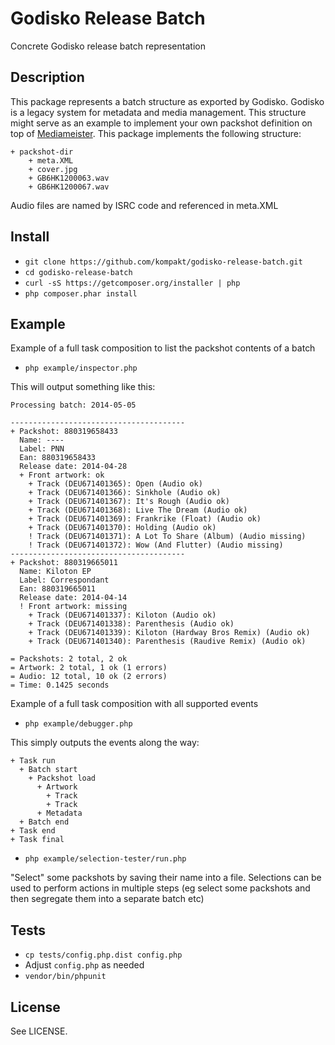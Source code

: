# Godisko Release Batch

Concrete Godisko release batch representation

## Description

This package represents a batch structure as exported by Godisko. Godisko is a legacy system for metadata and media management. This structure might serve as an example to implement your own packshot definition on top of [Mediameister](http://github.com/kompakt/mediameister). This package implements the following structure:

    + packshot-dir
        + meta.XML
        + cover.jpg
        + GB6HK1200063.wav
        + GB6HK1200067.wav

Audio files are named by ISRC code and referenced in meta.XML

## Install

+ `git clone https://github.com/kompakt/godisko-release-batch.git`
+ `cd godisko-release-batch`
+ `curl -sS https://getcomposer.org/installer | php`
+ `php composer.phar install`

## Example

Example of a full task composition to list the packshot contents of a batch

+ `php example/inspector.php`

This will output something like this:

    Processing batch: 2014-05-05
    
    ---------------------------------------
    + Packshot: 880319658433
      Name: ----
      Label: PNN
      Ean: 880319658433
      Release date: 2014-04-28
      + Front artwork: ok
        + Track (DEU671401365): Open (Audio ok)
        + Track (DEU671401366): Sinkhole (Audio ok)
        + Track (DEU671401367): It's Rough (Audio ok)
        + Track (DEU671401368): Live The Dream (Audio ok)
        + Track (DEU671401369): Frankrike (Float) (Audio ok)
        + Track (DEU671401370): Holding (Audio ok)
        ! Track (DEU671401371): A Lot To Share (Album) (Audio missing)
        ! Track (DEU671401372): Wow (And Flutter) (Audio missing)
    ---------------------------------------
    + Packshot: 880319665011
      Name: Kiloton EP
      Label: Correspondant
      Ean: 880319665011
      Release date: 2014-04-14
      ! Front artwork: missing
        + Track (DEU671401337): Kiloton (Audio ok)
        + Track (DEU671401338): Parenthesis (Audio ok)
        + Track (DEU671401339): Kiloton (Hardway Bros Remix) (Audio ok)
        + Track (DEU671401340): Parenthesis (Raudive Remix) (Audio ok)
        
    = Packshots: 2 total, 2 ok
    = Artwork: 2 total, 1 ok (1 errors)
    = Audio: 12 total, 10 ok (2 errors)
    = Time: 0.1425 seconds

Example of a full task composition with all supported events

+ `php example/debugger.php`

This simply outputs the events along the way:

    + Task run
      + Batch start
        + Packshot load
          + Artwork
            + Track
            + Track
          + Metadata
      + Batch end
    + Task end
    + Task final

+ `php example/selection-tester/run.php`

"Select" some packshots by saving their name into a file. Selections can be used to perform actions in multiple steps (eg select some packshots and then segregate them into a separate batch etc)

## Tests

+ `cp tests/config.php.dist config.php`
+ Adjust `config.php` as needed
+ `vendor/bin/phpunit`

## License

See LICENSE.